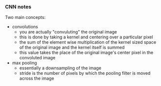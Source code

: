 ### CNN notes
Two main concepts:
- convolutions
    - you are actually "convuluting" the original image
    - this is done by taking a kernel and centering over a particular pixel
    - the sum of the element wise multiplication of the kernel sized space of the original image and the kernel itself is summed
    - this value takes the place of the original image's center pixel in the convoluted image
- max pooling
    - essentially a downsampling of the image
    - stride is the number of pixels by which the pooling filter is moved across the image